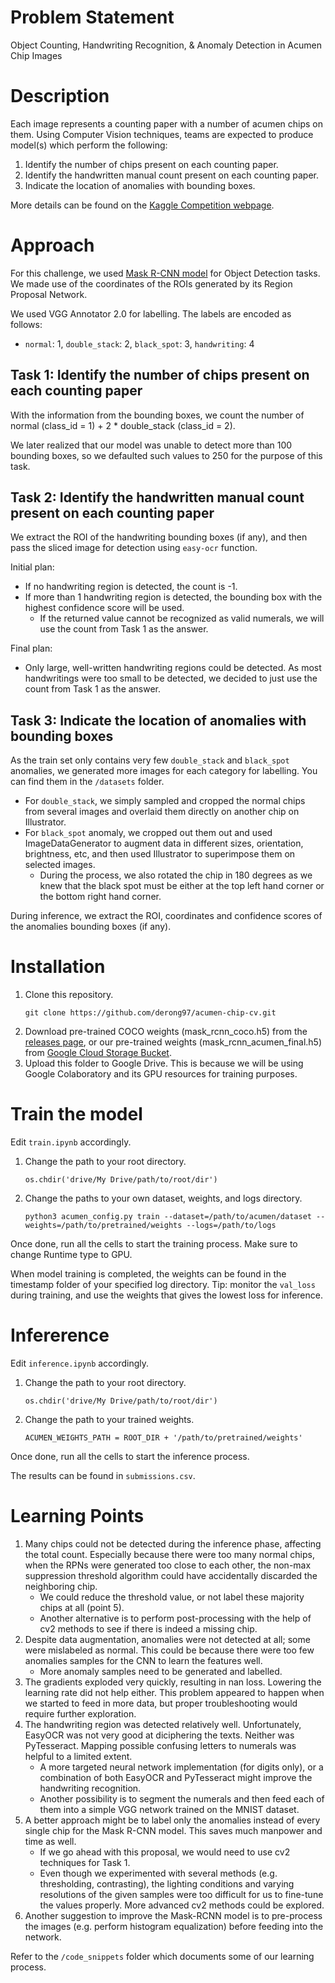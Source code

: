 # Problem Statement

Object Counting, Handwriting Recognition, & Anomaly Detection in Acumen Chip Images

# Description

Each image represents a counting paper with a number of acumen chips on them. Using Computer Vision techniques, teams are expected to produce model(s) which perform the following:

1. Identify the number of chips present on each counting paper.
2. Identify the handwritten manual count present on each counting paper.
3. Indicate the location of anomalies with bounding boxes.

More details can be found on the [Kaggle Competition webpage](https://www.kaggle.com/c/nus-sds-dsc2021).

# Approach

For this challenge, we used [Mask R-CNN model](https://github.com/matterport/Mask_RCNN) for Object Detection tasks. We made use of the coordinates of the ROIs generated by its Region Proposal Network.

We used VGG Annotator 2.0 for labelling. The labels are encoded as follows:

- `normal`: 1, `double_stack`: 2, `black_spot`: 3, `handwriting`: 4

## Task 1: Identify the number of chips present on each counting paper

With the information from the bounding boxes, we count the number of normal (class_id = 1) + 2 \* double_stack (class_id = 2).

We later realized that our model was unable to detect more than 100 bounding boxes, so we defaulted such values to 250 for the purpose of this task.

## Task 2: Identify the handwritten manual count present on each counting paper

We extract the ROI of the handwriting bounding boxes (if any), and then pass the sliced image for detection using `easy-ocr` function.

Initial plan:

- If no handwriting region is detected, the count is -1.
- If more than 1 handwriting region is detected, the bounding box with the highest confidence score will be used.
  - If the returned value cannot be recognized as valid numerals, we will use the count from Task 1 as the answer.

Final plan:

- Only large, well-written handwriting regions could be detected. As most handwritings were too small to be detected, we decided to just use the count from Task 1 as the answer.

## Task 3: Indicate the location of anomalies with bounding boxes

As the train set only contains very few `double_stack` and `black_spot` anomalies, we generated more images for each category for labelling. You can find them in the `/datasets` folder.

- For `double_stack`, we simply sampled and cropped the normal chips from several images and overlaid them directly on another chip on Illustrator.
- For `black_spot` anomaly, we cropped out them out and used ImageDataGenerator to augment data in different sizes, orientation, brightness, etc, and then used Illustrator to superimpose them on selected images.
  - During the process, we also rotated the chip in 180 degrees as we knew that the black spot must be either at the top left hand corner or the bottom right hand corner.

During inference, we extract the ROI, coordinates and confidence scores of the anomalies bounding boxes (if any).

# Installation

1. Clone this repository.
   ```
   git clone https://github.com/derong97/acumen-chip-cv.git
   ```
2. Download pre-trained COCO weights (mask_rcnn_coco.h5) from the [releases page](https://github.com/matterport/Mask_RCNN/releases), or our pre-trained weights (mask_rcnn_acumen_final.h5) from [Google Cloud Storage Bucket](https://storage.googleapis.com/dsc_2021/mask_rcnn_acumen_final.h5).
3. Upload this folder to Google Drive. This is because we will be using Google Colaboratory and its GPU resources for training purposes.

# Train the model

Edit `train.ipynb` accordingly.

1. Change the path to your root directory.
   ```
   os.chdir('drive/My Drive/path/to/root/dir')
   ```
2. Change the paths to your own dataset, weights, and logs directory.
   ```
   python3 acumen_config.py train --dataset=/path/to/acumen/dataset --weights=/path/to/pretrained/weights --logs=/path/to/logs
   ```

Once done, run all the cells to start the training process. Make sure to change Runtime type to GPU.

When model training is completed, the weights can be found in the timestamp folder of your specified log directory.
Tip: monitor the `val_loss` during training, and use the weights that gives the lowest loss for inference.

# Infererence

Edit `inference.ipynb` accordingly.

1. Change the path to your root directory.
   ```
   os.chdir('drive/My Drive/path/to/root/dir')
   ```
2. Change the path to your trained weights.
   ```
   ACUMEN_WEIGHTS_PATH = ROOT_DIR + '/path/to/pretrained/weights'
   ```

Once done, run all the cells to start the inference process.

The results can be found in `submissions.csv`.

# Learning Points

1. Many chips could not be detected during the inference phase, affecting the total count. Especially because there were too many normal chips, when the RPNs were generated too close to each other, the non-max suppression threshold algorithm could have accidentally discarded the neighboring chip.
   - We could reduce the threshold value, or not label these majority chips at all (point 5).
   - Another alternative is to perform post-processing with the help of cv2 methods to see if there is indeed a missing chip.
2. Despite data augmentation, anomalies were not detected at all; some were mislabeled as normal. This could be because there were too few anomalies samples for the CNN to learn the features well.
   - More anomaly samples need to be generated and labelled.
3. The gradients exploded very quickly, resulting in nan loss. Lowering the learning rate did not help either. This problem appeared to happen when we started to feed in more data, but proper troubleshooting would require further exploration.
4. The handwriting region was detected relatively well. Unfortunately, EasyOCR was not very good at diciphering the texts. Neither was PyTesseract. Mapping possible confusing letters to numerals was helpful to a limited extent.
   - A more targeted neural network implementation (for digits only), or a combination of both EasyOCR and PyTesseract might improve the handwriting recognition.
   - Another possibility is to segment the numerals and then feed each of them into a simple VGG network trained on the MNIST dataset.
5. A better approach might be to label only the anomalies instead of every single chip for the Mask R-CNN model. This saves much manpower and time as well.
   - If we go ahead with this proposal, we would need to use cv2 techniques for Task 1.
   - Even though we experimented with several methods (e.g. thresholding, contrasting), the lighting conditions and varying resolutions of the given samples were too difficult for us to fine-tune the values properly. More advanced cv2 methods could be explored.
6. Another suggestion to improve the Mask-RCNN model is to pre-process the images (e.g. perform histogram equalization) before feeding into the network.

Refer to the `/code_snippets` folder which documents some of our learning process.
